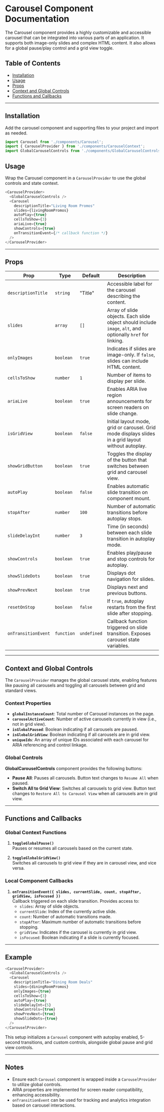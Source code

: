 
# Carousel Component Documentation

The Carousel component provides a highly customizable and accessible carousel that can be integrated into various parts of an application. It supports both image-only slides and complex HTML content. It also allows for a global pause/play control and a grid view toggle.

## Table of Contents

- [Installation](#installation)
- [Usage](#usage)
- [Props](#props)
- [Context and Global Controls](#context-and-global-controls)
- [Functions and Callbacks](#functions-and-callbacks)

---

## Installation

Add the carousel component and supporting files to your project and import as needed.

```javascript
import Carousel from './components/Carousel';
import { CarouselProvider } from './components/CarouselContext';
import GlobalCarouselControls from './components/GlobalCarouselControls';
```

## Usage

Wrap the Carousel component in a `CarouselProvider` to use the global controls and state context.

```javascript
<CarouselProvider>
  <GlobalCarouselControls />
  <Carousel
    descriptionTitle="Living Room Promos"
    slides={livingRoomPromos}
    autoPlay={true}
    cellsToShow={3}
    ariaLive={true}
    showControls={true}
    onTransitionEvent={/* callback function */}
  />
</CarouselProvider>
```

---

## Props

| Prop               | Type       | Default      | Description |
|--------------------|------------|--------------|-------------|
| `descriptionTitle` | `string`   | "Title"      | Accessible label for the carousel describing the content. |
| `slides`           | `array`    | `[]`         | Array of slide objects. Each slide object should include `image`, `alt`, and optionally `href` for linking. |
| `onlyImages`       | `boolean`  | `true`       | Indicates if slides are image-only. If `false`, slides can include HTML content. |
| `cellsToShow`      | `number`   | `1`          | Number of items to display per slide. |
| `ariaLive`         | `boolean`  | `true`       | Enables ARIA live region announcements for screen readers on slide change. |
| `isGridView`       | `boolean`  | `false`      | Initial layout mode, grid or carousel. Grid mode displays slides in a grid layout without autoplay. |
| `showGridButton`   | `boolean`  | `true`       | Toggles the display of the button that switches between grid and carousel view. |
| `autoPlay`         | `boolean`  | `false`      | Enables automatic slide transition on component mount. |
| `stopAfter`        | `number`   | `100`        | Number of automatic transitions before autoplay stops. |
| `slideDelayInt`    | `number`   | `3`          | Time (in seconds) between each slide transition in autoplay mode. |
| `showControls`     | `boolean`  | `true`       | Enables play/pause and stop controls for autoplay. |
| `showSlideDots`    | `boolean`  | `true`       | Displays dot navigation for slides. |
| `showPrevNext`     | `boolean`  | `true`       | Displays next and previous buttons. |
| `resetOnStop`      | `boolean`  | `false`      | If `true`, autoplay restarts from the first slide after stopping. |
| `onTransitionEvent`| `function` | `undefined`  | Callback function triggered on slide transition. Exposes carousel state variables. |

---

## Context and Global Controls

The `CarouselProvider` manages the global carousel state, enabling features like pausing all carousels and toggling all carousels between grid and standard views.

### Context Properties

- **`globalInstanceCount`**: Total number of Carousel instances on the page.
- **`carouselActiveCount`**: Number of active carousels currently in view (i.e., not in grid view).
- **`isGlobalPaused`**: Boolean indicating if all carousels are paused.
- **`isGlobalGridView`**: Boolean indicating if all carousels are in grid view.
- **`uniqueIds`**: An array of unique IDs associated with each carousel for ARIA referencing and control linkage.

### Global Controls

**GlobalCarouselControls** component provides the following buttons:

- **Pause All**: Pauses all carousels. Button text changes to `Resume All` when paused.
- **Switch All to Grid View**: Switches all carousels to grid view. Button text changes to `Restore All to Carousel View` when all carousels are in grid view.

---

## Functions and Callbacks

### Global Context Functions

1. **`toggleGlobalPause()`**  
   Pauses or resumes all carousels based on the current state.

2. **`toggleGlobalGridView()`**  
   Switches all carousels to grid view if they are in carousel view, and vice versa.

### Local Component Callbacks

1. **`onTransitionEvent({ slides, currentSlide, count, stopAfter, gridView, isFocused })`**  
   Callback triggered on each slide transition. Provides access to:
   - `slides`: Array of slide objects.
   - `currentSlide`: Index of the currently active slide.
   - `count`: Number of automatic transitions made.
   - `stopAfter`: Maximum number of automatic transitions before stopping.
   - `gridView`: Indicates if the carousel is currently in grid view.
   - `isFocused`: Boolean indicating if a slide is currently focused.

---

## Example

```javascript
<CarouselProvider>
  <GlobalCarouselControls />
  <Carousel
    descriptionTitle="Dining Room Deals"
    slides={diningRoomPromos}
    onlyImages={true}
    cellsToShow={3}
    autoPlay={true}
    slideDelayInt={5}
    showControls={true}
    showPrevNext={true}
    showSlideDots={true}
  />
</CarouselProvider>
```

This setup initializes a `Carousel` component with autoplay enabled, 5-second transitions, and custom controls, alongside global pause and grid view controls.

---

## Notes

- Ensure each `Carousel` component is wrapped inside a `CarouselProvider` to utilize global controls.
- ARIA properties are implemented for screen reader compatibility, enhancing accessibility.
- `onTransitionEvent` can be used for tracking and analytics integration based on carousel interactions.

